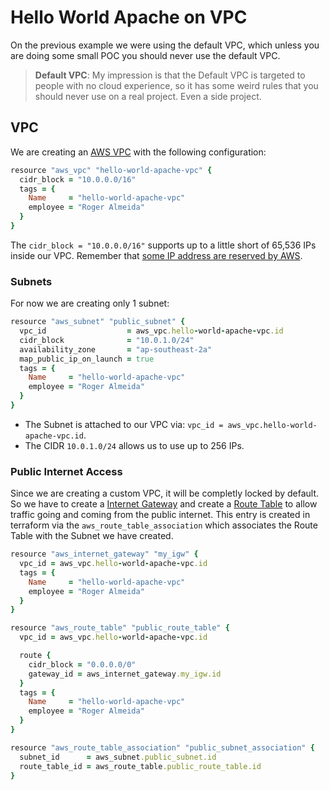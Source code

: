 # Hello World Apache on VPC
On the previous example we were using the default VPC, which unless you are doing some small POC you should never use the default VPC.

> **Default VPC**:
My impression is that the Default VPC is targeted to people with no cloud experience, so it has some weird rules that you should never use on a real project. Even a side project.

## VPC
We are creating an [AWS VPC](https://docs.aws.amazon.com/vpc/) with the following configuration:
```ruby
resource "aws_vpc" "hello-world-apache-vpc" {
  cidr_block = "10.0.0.0/16"
  tags = {
    Name     = "hello-world-apache-vpc"
    employee = "Roger Almeida"
  }
}
```

The `cidr_block = "10.0.0.0/16"` supports up to a little short of 65,536 IPs inside our VPC. Remember that [some IP address are reserved by AWS](https://docs.aws.amazon.com/vpc/latest/userguide/subnet-sizing.html#subnet-sizing-ipv4).

### Subnets
For now we are creating only 1 subnet:
```ruby
resource "aws_subnet" "public_subnet" {
  vpc_id                  = aws_vpc.hello-world-apache-vpc.id
  cidr_block              = "10.0.1.0/24"
  availability_zone       = "ap-southeast-2a"
  map_public_ip_on_launch = true
  tags = {
    Name     = "hello-world-apache-vpc"
    employee = "Roger Almeida"
  }
}
```

* The Subnet is attached to our VPC via: `vpc_id = aws_vpc.hello-world-apache-vpc.id`.
* The CIDR `10.0.1.0/24` allows us to use up to 256 IPs.

### Public Internet Access
Since we are creating a custom VPC, it will be completly locked by default. So we have to create a [Internet Gateway](https://docs.aws.amazon.com/vpc/latest/userguide/VPC_Internet_Gateway.html) and create a [Route Table](https://docs.aws.amazon.com/vpc/latest/userguide/VPC_Route_Tables.html) to allow traffic going and coming from the public internet. This entry is created in terraform via the `aws_route_table_association` which associates the Route Table with the Subnet we have created.

```ruby
resource "aws_internet_gateway" "my_igw" {
  vpc_id = aws_vpc.hello-world-apache-vpc.id
  tags = {
    Name     = "hello-world-apache-vpc"
    employee = "Roger Almeida"
  }
}

resource "aws_route_table" "public_route_table" {
  vpc_id = aws_vpc.hello-world-apache-vpc.id

  route {
    cidr_block = "0.0.0.0/0"
    gateway_id = aws_internet_gateway.my_igw.id
  }
  tags = {
    Name     = "hello-world-apache-vpc"
    employee = "Roger Almeida"
  }
}

resource "aws_route_table_association" "public_subnet_association" {
  subnet_id      = aws_subnet.public_subnet.id
  route_table_id = aws_route_table.public_route_table.id
}
```
